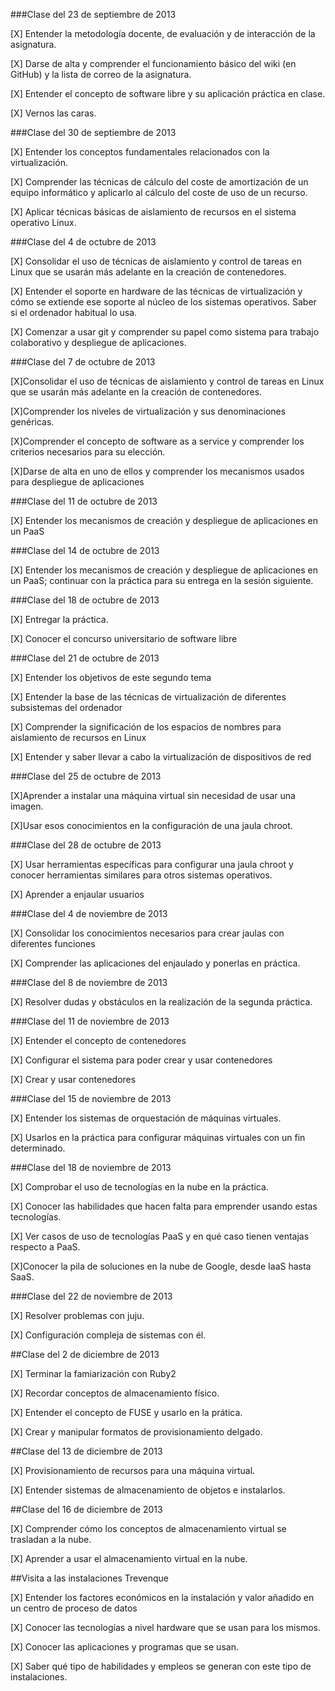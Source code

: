 ###Clase del 23 de septiembre de 2013

[X] Entender la metodología docente, de evaluación y de interacción de la asignatura.

[X] Darse de alta y comprender el funcionamiento básico del wiki (en GitHub) y la lista de correo de la asignatura.

[X] Entender el concepto de software libre y su aplicación práctica en clase.

[X] Vernos las caras.

###Clase del 30 de septiembre de 2013

[X] Entender los conceptos fundamentales relacionados con la virtualización.

[X] Comprender las técnicas de cálculo del coste de amortización de un equipo informático y aplicarlo al cálculo del coste de uso de un recurso.

[X] Aplicar técnicas básicas de aislamiento de recursos en el sistema operativo Linux.

###Clase del 4 de octubre de 2013

[X] Consolidar el uso de técnicas de aislamiento y control de tareas en Linux que se usarán más adelante en la creación de contenedores.

[X] Entender el soporte en hardware de las técnicas de virtualización y cómo se extiende ese soporte al núcleo de los sistemas operativos. Saber si el ordenador habitual lo usa.

[X] Comenzar a usar git y comprender su papel como sistema para trabajo colaborativo y despliegue de aplicaciones.

###Clase del 7 de octubre de 2013

[X]Consolidar el uso de técnicas de aislamiento y control de tareas en Linux que se usarán más adelante en la creación de contenedores.

[X]Comprender los niveles de virtualización y sus denominaciones genéricas.

[X]Comprender el concepto de software as a service y comprender los criterios necesarios para su elección.

[X]Darse de alta en uno de ellos y comprender los mecanismos usados para despliegue de aplicaciones

###Clase del 11 de octubre de 2013

[X] Entender los mecanismos de creación y despliegue de aplicaciones en un PaaS

###Clase del 14 de octubre de 2013

[X] Entender los mecanismos de creación y despliegue de aplicaciones en un PaaS; continuar con la práctica para su entrega en la sesión siguiente.

###Clase del 18 de octubre de 2013

[X] Entregar la práctica.

[X] Conocer el concurso universitario de software libre

###Clase del 21 de octubre de 2013

[X] Entender los objetivos de este segundo tema

[X] Entender la base de las técnicas de virtualización de diferentes subsistemas del ordenador

[X] Comprender la significación de los espacios de nombres para aislamiento de recursos en Linux

[X] Entender y saber llevar a cabo la virtualización de dispositivos de red

###Clase del 25 de octubre de 2013

[X]Aprender a instalar una máquina virtual sin necesidad de usar una imagen.

[X]Usar esos conocimientos en la configuración de una jaula chroot.

###Clase del 28 de octubre de 2013

[X] Usar herramientas específicas para configurar una jaula chroot y conocer herramientas similares para otros sistemas operativos.

[X] Aprender a enjaular usuarios

###Clase del 4 de noviembre de 2013

[X] Consolidar los conocimientos necesarios para crear jaulas con diferentes funciones

[X] Comprender las aplicaciones del enjaulado y ponerlas en práctica.

###Clase del 8 de noviembre de 2013

[X] Resolver dudas y obstáculos en la realización de la segunda práctica.

###Clase del 11 de noviembre de 2013

[X] Entender el concepto de contenedores

[X] Configurar el sistema para poder crear y usar contenedores

[X] Crear y usar contenedores

###Clase del 15 de noviembre de 2013

[X] Entender los sistemas de orquestación de máquinas virtuales.

[X] Usarlos en la práctica para configurar máquinas virtuales con un fin determinado.

###Clase del 18 de noviembre de 2013

[X] Comprobar el uso de tecnologías en la nube en la práctica.

[X] Conocer las habilidades que hacen falta para emprender usando estas tecnologías.

[X] Ver casos de uso de tecnologías PaaS y en qué caso tienen ventajas respecto a PaaS.

[X]Conocer la pila de soluciones en la nube de Google, desde IaaS hasta SaaS.

###Clase del 22 de noviembre de 2013

[X] Resolver problemas con juju.

[X] Configuración compleja de sistemas con él.


##Clase del 2 de diciembre de 2013

[X] Terminar la famiarización con Ruby2

[X] Recordar conceptos de almacenamiento físico.

[X] Entender el concepto de FUSE y usarlo en la prática.

[X] Crear y manipular formatos de provisionamiento delgado.

##Clase del 13 de diciembre de 2013

[X] Provisionamiento de recursos para una máquina virtual.

[X] Entender sistemas de almacenamiento de objetos e instalarlos.

##Clase del 16 de diciembre de 2013

[X] Comprender cómo los conceptos de almacenamiento virtual se trasladan a la nube.

[X] Aprender a usar el almacenamiento virtual en la nube.

##Visita a las instalaciones Trevenque

[X] Entender los factores económicos en la instalación y valor añadido en un centro de proceso de datos

[X] Conocer las tecnologías a nivel hardware que se usan para los mismos.

[X] Conocer las aplicaciones y programas que se usan.

[X] Saber qué tipo de habilidades y empleos se generan con este tipo de instalaciones.
